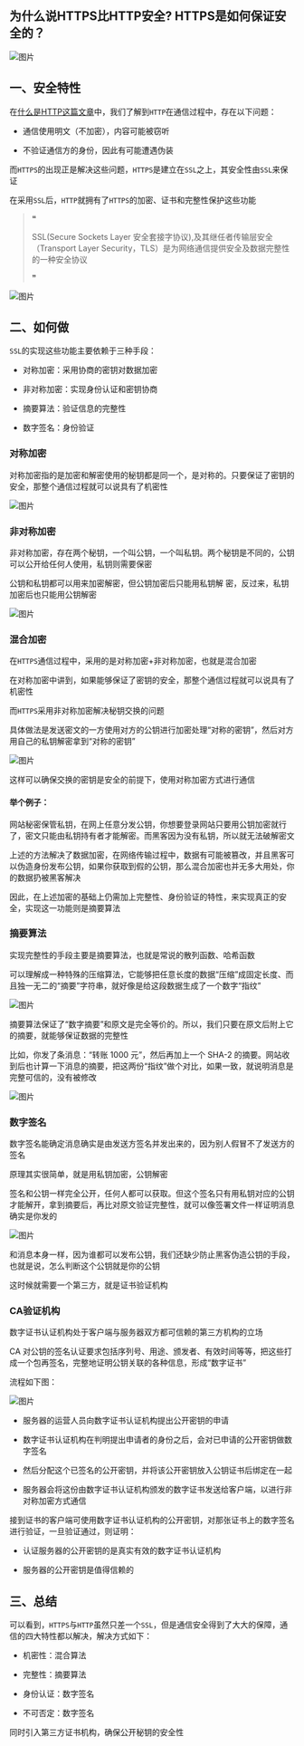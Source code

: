 ## 为什么说HTTPS比HTTP安全? HTTPS是如何保证安全的？

![图片](https://cdn.jsdelivr.net/gh/Vixcity/FigureBed/img/202110141431395.webp)

## 一、安全特性

在[什么是HTTP这篇文章](https://vixcity.gitee.io/my-gitee-blog/2021/10/14/%E3%80%90HTTP%E3%80%91%E9%9D%A2%E8%AF%95%E5%AE%98%EF%BC%9A%E4%BB%80%E4%B9%88%E6%98%AFHTTP%EF%BC%9FHTTP%E5%92%8CHTTPS%E7%9A%84%E5%8C%BA%E5%88%AB%EF%BC%9F/)中，我们了解到`HTTP`在通信过程中，存在以下问题：

-   通信使用明文（不加密），内容可能被窃听
    
-   不验证通信方的身份，因此有可能遭遇伪装
    

而`HTTPS`的出现正是解决这些问题，`HTTPS`是建立在`SSL`之上，其安全性由`SSL`来保证

在采用`SSL`后，`HTTP`就拥有了`HTTPS`的加密、证书和完整性保护这些功能

> ❝
> 
> SSL(Secure Sockets Layer 安全套接字协议),及其继任者传输层安全（Transport Layer Security，TLS）是为网络通信提供安全及数据完整性的一种安全协议
> 
> ❞

![图片](https://cdn.jsdelivr.net/gh/Vixcity/FigureBed/img/202110141433174.webp)

## 二、如何做

`SSL`的实现这些功能主要依赖于三种手段：

-   对称加密：采用协商的密钥对数据加密
    
-   非对称加密：实现身份认证和密钥协商
    
-   摘要算法：验证信息的完整性
    
-   数字签名：身份验证
    

### 对称加密

对称加密指的是加密和解密使用的秘钥都是同一个，是对称的。只要保证了密钥的安全，那整个通信过程就可以说具有了机密性

![图片](https://cdn.jsdelivr.net/gh/Vixcity/FigureBed/img/202110141433292.webp)

### 非对称加密

非对称加密，存在两个秘钥，一个叫公钥，一个叫私钥。两个秘钥是不同的，公钥可以公开给任何人使用，私钥则需要保密

公钥和私钥都可以用来加密解密，但公钥加密后只能用私钥解 密，反过来，私钥加密后也只能用公钥解密

![图片](https://cdn.jsdelivr.net/gh/Vixcity/FigureBed/img/202110141433260.webp)

### 混合加密

在`HTTPS`通信过程中，采用的是对称加密+非对称加密，也就是混合加密

在对称加密中讲到，如果能够保证了密钥的安全，那整个通信过程就可以说具有了机密性

而`HTTPS`采用非对称加密解决秘钥交换的问题

具体做法是发送密文的一方使用对方的公钥进行加密处理“对称的密钥”，然后对方用自己的私钥解密拿到“对称的密钥”

![图片](https://cdn.jsdelivr.net/gh/Vixcity/FigureBed/img/202110141434591.webp)

这样可以确保交换的密钥是安全的前提下，使用对称加密方式进行通信

#### 举个例子：

网站秘密保管私钥，在网上任意分发公钥，你想要登录网站只要用公钥加密就行了，密文只能由私钥持有者才能解密。而黑客因为没有私钥，所以就无法破解密文

上述的方法解决了数据加密，在网络传输过程中，数据有可能被篡改，并且黑客可以伪造身份发布公钥，如果你获取到假的公钥，那么混合加密也并无多大用处，你的数据扔被黑客解决

因此，在上述加密的基础上仍需加上完整性、身份验证的特性，来实现真正的安全，实现这一功能则是摘要算法

### 摘要算法

实现完整性的手段主要是摘要算法，也就是常说的散列函数、哈希函数

可以理解成一种特殊的压缩算法，它能够把任意长度的数据“压缩”成固定长度、而且独一无二的“摘要”字符串，就好像是给这段数据生成了一个数字“指纹”

![图片](https://cdn.jsdelivr.net/gh/Vixcity/FigureBed/img/202110141434874.webp)

摘要算法保证了“数字摘要”和原文是完全等价的。所以，我们只要在原文后附上它的摘要，就能够保证数据的完整性

比如，你发了条消息：“转账 1000 元”，然后再加上一个 SHA-2 的摘要。网站收到后也计算一下消息的摘要，把这两份“指纹”做个对比，如果一致，就说明消息是完整可信的，没有被修改

![图片](https://cdn.jsdelivr.net/gh/Vixcity/FigureBed/img/202110141434992.webp)

### 数字签名

数字签名能确定消息确实是由发送方签名并发出来的，因为别人假冒不了发送方的签名

原理其实很简单，就是用私钥加密，公钥解密

签名和公钥一样完全公开，任何人都可以获取。但这个签名只有用私钥对应的公钥才能解开，拿到摘要后，再比对原文验证完整性，就可以像签署文件一样证明消息确实是你发的

![图片](https://cdn.jsdelivr.net/gh/Vixcity/FigureBed/img/202110141434005.webp)

和消息本身一样，因为谁都可以发布公钥，我们还缺少防止黑客伪造公钥的手段，也就是说，怎么判断这个公钥就是你的公钥

这时候就需要一个第三方，就是证书验证机构

### CA验证机构

数字证书认证机构处于客户端与服务器双方都可信赖的第三方机构的立场

CA 对公钥的签名认证要求包括序列号、用途、颁发者、有效时间等等，把这些打成一个包再签名，完整地证明公钥关联的各种信息，形成“数字证书”

流程如下图：

![图片](https://cdn.jsdelivr.net/gh/Vixcity/FigureBed/img/202110141435921.webp)

-   服务器的运营人员向数字证书认证机构提出公开密钥的申请
    
-   数字证书认证机构在判明提出申请者的身份之后，会对已申请的公开密钥做数字签名
    
-   然后分配这个已签名的公开密钥，并将该公开密钥放入公钥证书后绑定在一起
    
-   服务器会将这份由数字证书认证机构颁发的数字证书发送给客户端，以进行非对称加密方式通信
    

接到证书的客户端可使用数字证书认证机构的公开密钥，对那张证书上的数字签名进行验证，一旦验证通过，则证明：

-   认证服务器的公开密钥的是真实有效的数字证书认证机构
    
-   服务器的公开密钥是值得信赖的
    

## 三、总结

可以看到，`HTTPS`与`HTTP`虽然只差一个`SSL`，但是通信安全得到了大大的保障，通信的四大特性都以解决，解决方式如下：

-   机密性：混合算法
    
-   完整性：摘要算法
    
-   身份认证：数字签名
    
-   不可否定：数字签名
    

同时引入第三方证书机构，确保公开秘钥的安全性